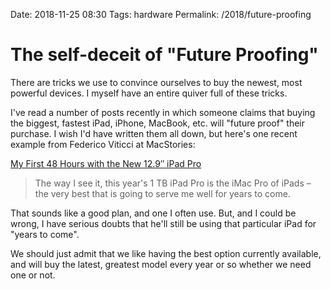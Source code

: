Date: 2018-11-25 08:30
Tags: hardware
Permalink: /2018/future-proofing

# The self-deceit of "Future Proofing"

There are tricks we use to convince ourselves to buy the newest, most powerful devices. I myself have an entire quiver full of these tricks.

I've read a number of posts recently in which someone claims that buying the biggest, fastest iPad, iPhone, MacBook, etc. will "future proof" their purchase. I wish I'd have written them all down, but here's one recent example from Federico Viticci at MacStories:

[My First 48 Hours with the New 12.9″ iPad Pro][macstories]

> The way I see it, this year's 1 TB iPad Pro is the iMac Pro of iPads – the very best that is going to serve me well for years to come.

That sounds like a good plan, and one I often use. But, and I could be wrong, I have serious doubts that he'll still be using that particular iPad for "years to come".

We should just admit that we like having the best option currently available, and will buy the latest, greatest model every year or so whether we need one or not.

[macstories]: https://www.macstories.net/stories/ipad-diaries-my-first-48-hours-with-the-new-12-9-ipad-pro/
